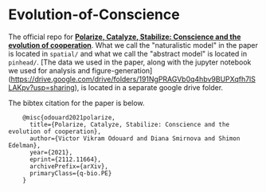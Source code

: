 # Evolution-of-Conscience
The official repo for [__Polarize, Catalyze, Stabilize: Conscience and the evolution of cooperation__](https://arxiv.org/abs/2112.11664). What we call the "naturalistic model" in the paper is located in `spatial/` and what we call the "abstract model" is located in `pinhead/`. [The data we used in the paper, along with the jupyter notebook we used for analysis and figure-generation] (https://drive.google.com/drive/folders/191NgPRAGVb0q4hbv9BUPXqfh7lSLAKpv?usp=sharing), is located in a separate google drive folder.

The bibtex citation for the paper is below.

```
    @misc{odouard2021polarize,
      title={Polarize, Catalyze, Stabilize: Conscience and the evolution of cooperation}, 
      author={Victor Vikram Odouard and Diana Smirnova and Shimon Edelman},
      year={2021},
      eprint={2112.11664},
      archivePrefix={arXiv},
      primaryClass={q-bio.PE}
    }
````
